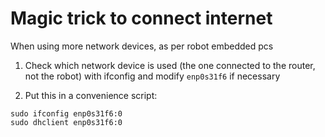 # Magic trick to connect internet 
When using more network devices, as per robot embedded pcs

1. Check which network device is used (the one connected to the router, not the robot) with ifconfig and
modify `enp0s31f6` if necessary

2. Put this in a convenience script:
```
sudo ifconfig enp0s31f6:0
sudo dhclient enp0s31f6:0
```
